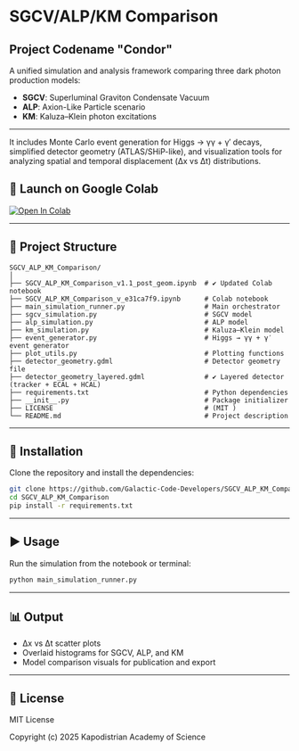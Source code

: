 # SGCV/ALP/KM Comparison
## Project Codename "Condor"

A unified simulation and analysis framework comparing three dark photon production models:

- **SGCV**: Superluminal Graviton Condensate Vacuum  
- **ALP**: Axion-Like Particle scenario  
- **KM**: Kaluza–Klein photon excitations  
---
It includes Monte Carlo event generation for Higgs → γγ + γ′ decays, simplified detector geometry (ATLAS/SHiP-like), and visualization tools for analyzing spatial and temporal displacement (Δx vs Δt) distributions.

## 🚀 Launch on Google Colab

[![Open In Colab](https://colab.research.google.com/assets/colab-badge.svg)](https://colab.research.google.com/github/Galactic-Code-Developers/SGCV_ALP_KM_Comparison/blob/main/SGCV_ALP_KM_Comparison_v_e31ca7f9.ipynb)

---

## 📁 Project Structure

```
SGCV_ALP_KM_Comparison/
│
├── SGCV_ALP_KM_Comparison_v1.1_post_geom.ipynb  # ✔ Updated Colab notebook
├── SGCV_ALP_KM_Comparison_v_e31ca7f9.ipynb      # Colab notebook
├── main_simulation_runner.py                    # Main orchestrator
├── sgcv_simulation.py                           # SGCV model
├── alp_simulation.py                            # ALP model
├── km_simulation.py                             # Kaluza–Klein model
├── event_generator.py                           # Higgs → γγ + γ′ event generator
├── plot_utils.py                                # Plotting functions
├── detector_geometry.gdml                       # Detector geometry file
├── detector_geometry_layered.gdml               # ✔ Layered detector (tracker + ECAL + HCAL)
├── requirements.txt                             # Python dependencies
├── __init__.py                                  # Package initializer
├── LICENSE                                      # (MIT )
└── README.md                                    # Project description
```

---

## 🔧 Installation

Clone the repository and install the dependencies:

```bash
git clone https://github.com/Galactic-Code-Developers/SGCV_ALP_KM_Comparison.git
cd SGCV_ALP_KM_Comparison
pip install -r requirements.txt
```

---

## ▶️ Usage

Run the simulation from the notebook or terminal:

```bash
python main_simulation_runner.py
```

---

## 📊 Output

- Δx vs Δt scatter plots  
- Overlaid histograms for SGCV, ALP, and KM  
- Model comparison visuals for publication and export

---

## 📄 License

MIT License

Copyright (c) 2025 Kapodistrian Academy of Science
